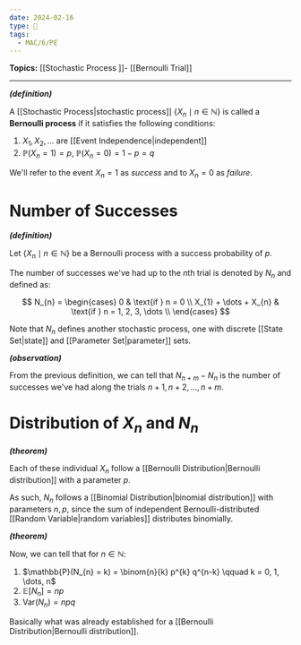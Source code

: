 ```yaml
---
date: 2024-02-16
type: 🧠
tags:
  - MAC/6/PE
---
```


**Topics:** [[Stochastic Process ]]- [[Bernoulli Trial]]

---

_**(definition)**_

A [[Stochastic Process|stochastic process]] $\left\{ X_{n} \mid n \in \mathbb{N} \right\}$ is called a **Bernoulli process** if it satisfies the following conditions:

1. $X_{1}, X_{2}, \dots$ are [[Event Independence|independent]]
2. $\mathbb{P}(X_{n} = 1) = p$, $\mathbb{P}(X_{n} = 0) = 1-p = q$

We'll refer to the event $X_{n} = 1$ as _success_ and to $X_{n} = 0$ as _failure_.

# Number of Successes

_**(definition)**_

Let $\left\{ X_{n} \mid n \in \mathbb{N} \right\}$ be a Bernoulli process with a success probability of $p$. 

The number of successes we've had up to the $n$th trial is denoted by $N_{n}$ and defined as:

$$
N_{n} =
\begin{cases}
0 & \text{if } n = 0 \\
X_{1} + \dots + X_{n} & \text{if } n = 1, 2, 3, \dots \\
\end{cases}
$$

Note that $N_{n}$ defines another stochastic process, one with discrete [[State Set|state]] and [[Parameter Set|parameter]] sets.

_**(observation)**_

From the previous definition, we can tell that $N_{n+m} - N_{n}$ is the number of successes we've had along the trials $n+1, n+2, \dots, n+m$.

# Distribution of $X_{n}$ and $N_{n}$

_**(theorem)**_

Each of these individual $X_{n}$ follow a [[Bernoulli Distribution|Bernoulli distribution]] with a parameter $p$. 

As such, $N_{n}$ follows a [[Binomial Distribution|binomial distribution]] with parameters $n,p$, since the sum of independent Bernoulli-distributed [[Random Variable|random variables]] distributes binomially. 

_**(theorem)**_

Now, we can tell that for $n \in \mathbb{N}$:

1. $\mathbb{P}(N_{n} = k) = \binom{n}{k} p^{k} q^{n-k} \qquad k = 0, 1, \dots, n$
2. $\mathbb{E}[N_{n}] = np$
3. $\mathrm{Var}(N_{n}) = npq$

Basically what was already established for a [[Bernoulli Distribution|Bernoulli distribution]].
